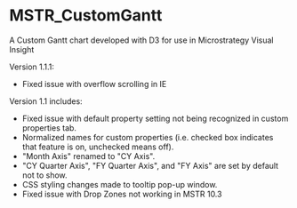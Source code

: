 # MSTR_CustomGantt
A Custom Gantt chart developed with D3 for use in Microstrategy Visual Insight

Version 1.1.1:
- Fixed issue with overflow scrolling in IE

Version 1.1 includes:
- Fixed issue with default property setting not being recognized in custom properties tab.
- Normalized names for custom properties (i.e. checked box indicates that feature is on, unchecked means off).
- "Month Axis" renamed to "CY Axis".
- "CY Quarter Axis", "FY Quarter Axis", and "FY Axis" are set by default not to show.
- CSS styling changes made to tooltip pop-up window.
- Fixed issue with Drop Zones not working in MSTR 10.3
